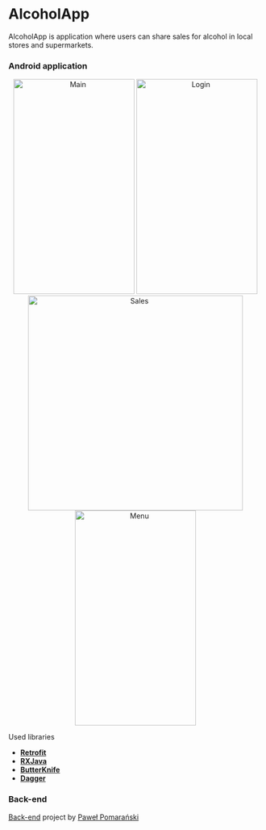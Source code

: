 # AlcoholApp

AlcoholApp is application where users can share sales for alcohol in local stores and supermarkets. 

### Android application

<p align="middle">
  <img src="https://i.imgur.com/tVbKDnN.gif" width="240" height="426" title="Main">
  <img src="https://i.imgur.com/1hxia1M.png" width="240" height="426" title="Login">
  <img src="https://i.imgur.com/d5bCyWv.png" height="426" title="Sales">
  <img src="https://i.imgur.com/p1DeV6Q.png" width="240" height="426" title="Menu">
  
</p>

Used libraries
- **[Retrofit](https://square.github.io/retrofit/)**
- **[RXJava](https://github.com/ReactiveX/RxJava)**
- **[ButterKnife](http://jakewharton.github.io/butterknife/)**
- **[Dagger](https://github.com/google/dagger)**

### Back-end
[Back-end](https://github.com/pomaranski/alcohol-spring) project by [Paweł Pomarański](https://github.com/pomaranski)
